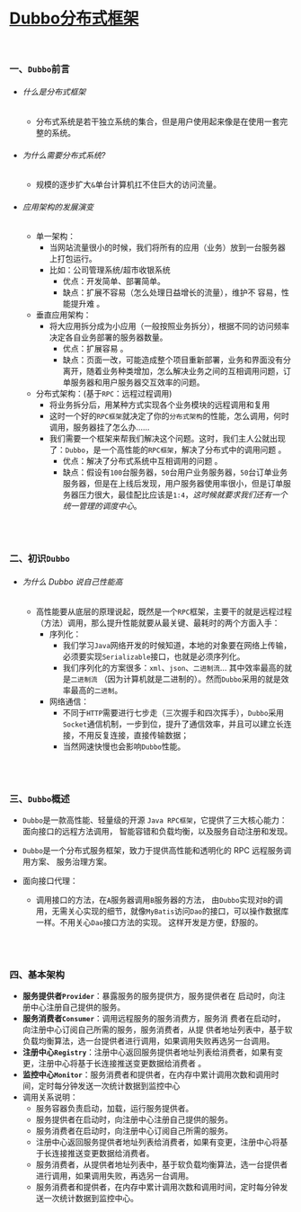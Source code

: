 # [Dubbo分布式框架](https://dubbo.apache.org/zh/)

<br>

### 一、`Dubbo`前言

- ###### 什么是分布式框架 

  - 分布式系统是若干独立系统的集合，但是用户使用起来像是在使用一套完整的系统。

- ###### 为什么需要分布式系统? 

  - 规模的逐步扩大`&`单台计算机扛不住巨大的访问流量。

- ###### 应用架构的发展演变 

  - 单一架构：
    - 当网站流量很小的时候，我们将所有的应用（业务）放到一台服务器上打包运行。
    - 比如：公司管理系统/超市收银系统
      - 优点：开发简单、部署简单。
      - 缺点：扩展不容易（怎么处理日益增长的流量），维护不 容易，性能提升难 。
  - 垂直应用架构：
    - 将大应用拆分成为小应用（一般按照业务拆分），根据不同的访问频率决定各自业务部署的服务器数量。
      - 优点：扩展容易 。
      - 缺点：页面一改，可能造成整个项目重新部署，业务和界面没有分离开，随着业务种类增加，怎么解决业务之间的互相调用问题，订单服务器和用户服务器交互效率的问题。
  - 分布式架构：(基于`RPC`：远程过程调用) 
    - 将业务拆分后，用某种方式实现各个业务模块的远程调用和复用
    - 这时一个好的`RPC框架`就决定了你的`分布式架构`的性能，怎么调用，何时调用，服务器挂了怎么办......
    - 我们需要一个框架来帮我们解决这个问题。这时，我们主人公就出现了：`Dubbo`，是一个高性能的`RPC框架`，解决了分布式中的调用问题 。
      - 优点：解决了分布式系统中互相调用的问题 。
      - 缺点：假设有`100`台服务器，`50`台用户业务服务器，`50`台订单业务服务器，但是在上线后发现，用户服务器使用率很小，但是订单服务器压力很大，最佳配比应该是`1:4`，*这时候就要求我们还有一个统一管理的调度中心*。

<br>

<br>

### 二、初识`Dubbo`

- ###### 为什么 Dubbo 说自己性能高

  - 高性能要从底层的原理说起，既然是一个`RPC`框架，主要干的就是远程过程（方法）调用，那么提升性能就要从最关键、最耗时的两个方面入手：
    - 序列化：
      - 我们学习`Java`网络开发的时候知道，本地的对象要在网络上传输，必须要实现`Serializable`接口，也就是必须序列化。
      - 我们序列化的方案很多：`xml`、`json`、`二进制流`…   其中效率最高的就是`二进制流` （因为计算机就是二进制的）。然而`Dubbo`采用的就是效率最高的`二进制`。 
    - 网络通信：
      - 不同于`HTTP`需要进行七步走（三次握手和四次挥手），`Dubbo`采用`Socket`通信机制，一步到位，提升了通信效率，并且可以建立长连接，不用反复连接，直接传输数据；
      - 当然网速快慢也会影响`Dubbo`性能。

<br>

<br>

### 三、`Dubbo`概述

- `Dubbo`是一款高性能、轻量级的开源 `Java RPC框架`，它提供了三大核心能力：面向接口的远程方法调用， 智能容错和负载均衡，以及服务自动注册和发现。 

- `Dubbo`是一个分布式服务框架，致力于提供高性能和透明化的 RPC 远程服务调用方案、 服务治理方案。
- 面向接口代理：
  - 调用接口的方法，在`A`服务器调用`B`服务器的方法， 由`Dubbo`实现对`B`的调用，无需关心实现的细节，就像`MyBatis`访问`Dao`的接口，可以操作数据库一样。不用关心`Dao`接口方法的实现。 这样开发是方便，舒服的。

<br>

<br>

### 四、基本架构

- **服务提供者`Provider`**：暴露服务的服务提供方，服务提供者在 启动时，向注册中心注册自己提供的服务。 
- **服务消费者`Consumer`**：调用远程服务的服务消费方，服务消 费者在启动时，向注册中心订阅自己所需的服务，服务消费者，从提 供者地址列表中，基于软负载均衡算法，选一台提供者进行调用，如果调用失败再选另一台调用。 
- **注册中心`Registry`**：注册中心返回服务提供者地址列表给消费者，如果有变更，注册中心将基于长连接推送变更数据给消费者 。
- **监控中心`Monitor`**：服务消费者和提供者，在内存中累计调用次数和调用时间，定时每分钟发送一次统计数据到监控中心 
- 调用关系说明：
  - 服务容器负责启动，加载，运行服务提供者。 
  - 服务提供者在启动时，向注册中心注册自己提供的服务。 
  - 服务消费者在启动时，向注册中心订阅自己所需的服务。 
  - 注册中心返回服务提供者地址列表给消费者，如果有变更，注册中心将基于长连接推送变更数据给消费者。 
  - 服务消费者，从提供者地址列表中，基于软负载均衡算法，选一台提供者进行调用，如果调用失败，再选另一台调用。 
  - 服务消费者和提供者，在内存中累计调用次数和调用时间，定时每分钟发送一次统计数据到监控中心。







